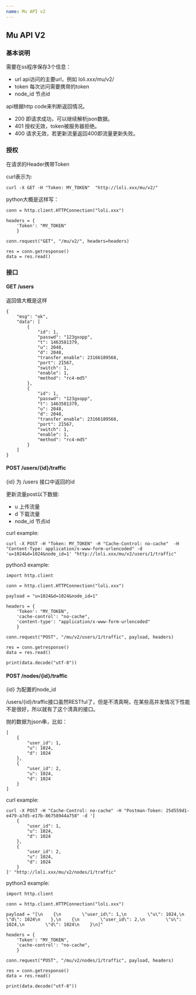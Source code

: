 ```yaml
---
name: Mu API v2
---
```


## Mu API V2


 
### 基本说明

需要在ss程序保存3个信息：

* url api访问的主要url，例如 loli.xxx/mu/v2/
* token 每次访问需要携带的token
* node_id 节点id


api根据http code来判断返回情况。

* 200 即请求成功，可以继续解析json数据。
* 401 授权无效，token被服务器拒绝。
* 400 请求无效，若更新流量返回400即流量更新失败。

### 授权

在请求的Header携带Token

curl表示为:

```
curl -X GET -H "Token: MY_TOKEN"  "http://loli.xxx/mu/v2/"
```

python大概是这样写：
```
conn = http.client.HTTPConnection("loli.xxx")

headers = {
    'Token': "MY_TOKEN" 
    }

conn.request("GET", "/mu/v2/", headers=headers)

res = conn.getresponse()
data = res.read()
```


### 接口

#### GET /users

返回值大概是这样

```
{
    "msg": "ok",
    "data": [
        {
            "id": 1,
            "passwd": "123gxopp",
            "t": 1463581379,
            "u": 2048,
            "d": 2048,
            "transfer_enable": 23166189568,
            "port": 21567,
            "switch": 1,
            "enable": 1,
            "method": "rc4-md5"
        },
        {
            "id": 1,
            "passwd": "123gxopp",
            "t": 1463581379,
            "u": 2048,
            "d": 2048,
            "transfer_enable": 23166189568,
            "port": 21567,
            "switch": 1,
            "enable": 1,
            "method": "rc4-md5"
        }
    ]
}
```

#### POST /users/{id}/traffic

{id} 为 /users 接口中返回的id

更新流量post以下数据:

* u  上传流量
* d  下载流量
* node_id 节点id

curl example:

```
curl -X POST -H "Token: MY_TOKEN" -H "Cache-Control: no-cache"  -H "Content-Type: application/x-www-form-urlencoded" -d 'u=1024&d=1024&node_id=1' "http://loli.xxx/mu/v2/users/1/traffic"
```

python3 example:

```
import http.client

conn = http.client.HTTPConnection("loli.xxx")

payload = "u=1024&d=1024&node_id=1"

headers = {
    'Token': "MY_TOKEN",
    'cache-control': "no-cache", 
    'content-type': "application/x-www-form-urlencoded"
    }

conn.request("POST", "/mu/v2/users/1/traffic", payload, headers)

res = conn.getresponse()
data = res.read()

print(data.decode("utf-8"))
```

#### POST /nodes/{id}/traffic

{id} 为配置的node_id

/users/{id}/traffic接口虽然RESTful了，但是不清真啊，在某些高并发情况下性能不是很好，所以就有了这个清真的接口。

抛的数据为json串，比如：

```
[
    {
        "user_id": 1,
        "u": 1024,
        "d": 1024
    },
    {
        "user_id": 2,
        "u": 1024,
        "d": 1024
    }
]

```

curl example:

```
curl -X POST -H "Cache-Control: no-cache" -H "Postman-Token: 25d559d1-e479-a7d5-e17b-86758944a758" -d '[
    {
        "user_id": 1,
        "u": 1024,
        "d": 1024
    },
    {
        "user_id": 2,
        "u": 1024,
        "d": 1024
    }
]' "http://loli.xxx/mu/v2/nodes/1/traffic"
```

python3 example:

```
import http.client

conn = http.client.HTTPConnection("loli.xxx")

payload = "[\n    {\n        \"user_id\": 1,\n        \"u\": 1024,\n        \"d\": 1024\n    },\n    {\n        \"user_id\": 2,\n        \"u\": 1024,\n        \"d\": 1024\n    }\n]"

headers = {
    'Token': "MY_TOKEN",
    'cache-control': "no-cache", 
    }

conn.request("POST", "/mu/v2/nodes/1/traffic", payload, headers)

res = conn.getresponse()
data = res.read()

print(data.decode("utf-8"))

```